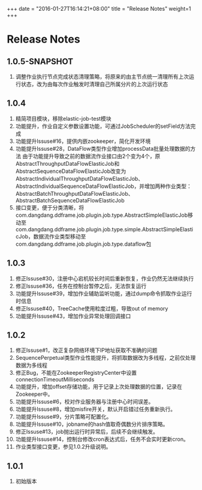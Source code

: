 +++
date = "2016-01-27T16:14:21+08:00"
title = "Release Notes"
weight=1
+++

# Release Notes

## 1.0.5-SNAPSHOT
1. 调整作业执行节点完成状态清理策略，将原来的由主节点统一清理所有上次运行状态，改为由每次作业触发时清理自己所属分片的上次运行状态

## 1.0.4
1. 精简项目模块，移除elastic-job-test模块
1. 功能提升，作业自定义参数设置功能，可通过JobScheduler的setField方法完成
1. 功能提升Issuse#16，提供内嵌zookeeper，简化开发环境
1. 功能提升Issuse#28，DataFlow类型作业增加processData批量处理数据的方法
由于功能提升导致之前的数据流作业接口由2个变为4个，原AbstractThroughputDataFlowElasticJob和AbstractSequenceDataFlowElasticJob改变为AbstractIndividualThroughputDataFlowElasticJob、AbstractIndividualSequenceDataFlowElasticJob，并增加两种作业类型：AbstractBatchThroughputDataFlowElasticJob、AbstractBatchSequenceDataFlowElasticJob
1. 接口变更，便于分类清晰，将com.dangdang.ddframe.job.plugin.job.type.AbstractSimpleElasticJob移动至com.dangdang.ddframe.job.plugin.job.type.simple.AbstractSimpleElasticJob，数据流作业类型移动至com.dangdang.ddframe.job.plugin.job.type.dataflow包

## 1.0.3
1. 修正Issuse#30，注册中心宕机较长时间后重新恢复，作业仍然无法继续执行
1. 修正Issuse#36，任务在控制台暂停之后，无法恢复运行
1. 功能提升Issuse#39，增加作业辅助监听功能，通过dump命令抓取作业运行时信息
1. 修正Issuse#40，TreeCache使用粒度过粗，导致out of memory
1. 功能提升Issuse#43，增加作业异常处理回调接口

## 1.0.2
1. 修正Issuse#1，改正复杂网络环境下IP地址获取不准确的问题
1. SequencePerpetual类型作业性能提升，将抓取数据改为多线程，之前仅处理数据为多线程
1. 修正Bug，不能在ZookeeperRegistryCenter中设置connectionTimeoutMilliseconds
1. 功能提升，增加offset存储功能，用于记录上次处理数据的位置，记录在Zookeeper中。
1. 功能提升Issuse#6，校对作业服务器与注册中心时间误差。
1. 功能提升Issuse#8，增加misfire开关，默认开启错过任务重新执行。
1. 功能提升Issuse#9，分片策略可配置化。
1. 功能提升Issuse#10，jobname的hash值取奇偶数分片排序策略。
1. 修正Issuse#13，job抛出运行时异常后，后续不会继续触发。
1. 功能提升Issuse#14，控制台修改cron表达式后，任务不会实时更新cron。
1. 作业类型接口变更，参见1.0.2升级说明。

## 1.0.1
1. 初始版本

